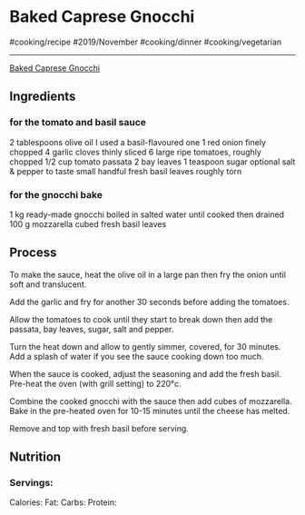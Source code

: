 # Baked Caprese Gnocchi
#cooking/recipe #2019/November #cooking/dinner #cooking/vegetarian
- - - -
[Baked Caprese Gnocchi](https://simply-delicious-food.com/baked-caprese-gnocchi/)

## Ingredients
### for the tomato and basil sauce
2 tablespoons olive oil I used a basil-flavoured one
1 red onion finely chopped
4 garlic cloves thinly sliced
6 large ripe tomatoes, roughly chopped
1/2 cup tomato passata
2 bay leaves
1 teaspoon sugar optional
salt & pepper to taste
small handful fresh basil leaves roughly torn

### for the gnocchi bake
1 kg ready-made gnocchi boiled in salted water until cooked then drained
100 g mozzarella cubed
fresh basil leaves

## Process
To make the sauce, heat the olive oil in a large pan then fry the onion until soft and translucent.

Add the garlic and fry for another 30 seconds before adding the tomatoes.

Allow the tomatoes to cook until they start to break down then add the passata, bay leaves, sugar, salt and pepper.

Turn the heat down and allow to gently simmer, covered, for 30 minutes. Add a splash of water if you see the sauce cooking down too much.

When the sauce is cooked, adjust the seasoning and add the fresh basil.
Pre-heat the oven (with grill setting) to 220°c.

Combine the cooked gnocchi with the sauce then add cubes of mozzarella.
Bake in the pre-heated oven for 10-15 minutes until the cheese has melted.

Remove and top with fresh basil before serving.

## Nutrition
### Servings:
Calories: 
Fat: 
Carbs: 
Protein: 